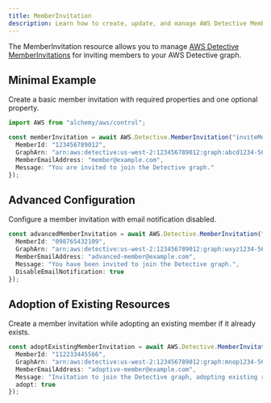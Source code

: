 ```yaml
---
title: MemberInvitation
description: Learn how to create, update, and manage AWS Detective MemberInvitations using Alchemy Cloud Control.
---
```


The MemberInvitation resource allows you to manage [AWS Detective MemberInvitations](https://docs.aws.amazon.com/detective/latest/userguide/) for inviting members to your AWS Detective graph.

## Minimal Example

Create a basic member invitation with required properties and one optional property.

```ts
import AWS from "alchemy/aws/control";

const memberInvitation = await AWS.Detective.MemberInvitation("inviteMember", {
  MemberId: "123456789012",
  GraphArn: "arn:aws:detective:us-west-2:123456789012:graph:abcd1234-5678-90ef-ghij-klmnopqrstuv",
  MemberEmailAddress: "member@example.com",
  Message: "You are invited to join the Detective graph."
});
```

## Advanced Configuration

Configure a member invitation with email notification disabled.

```ts
const advancedMemberInvitation = await AWS.Detective.MemberInvitation("advancedInviteMember", {
  MemberId: "098765432109",
  GraphArn: "arn:aws:detective:us-west-2:123456789012:graph:wxyz1234-5678-90ef-ghij-klmnopqrstuv",
  MemberEmailAddress: "advanced-member@example.com",
  Message: "You have been invited to join the Detective graph.",
  DisableEmailNotification: true
});
```

## Adoption of Existing Resources

Create a member invitation while adopting an existing member if it already exists.

```ts
const adoptExistingMemberInvitation = await AWS.Detective.MemberInvitation("adoptInviteMember", {
  MemberId: "112233445566",
  GraphArn: "arn:aws:detective:us-west-2:123456789012:graph:mnop1234-5678-90ef-ghij-klmnopqrstuv",
  MemberEmailAddress: "adoptive-member@example.com",
  Message: "Invitation to join the Detective graph, adopting existing resource.",
  adopt: true
});
```